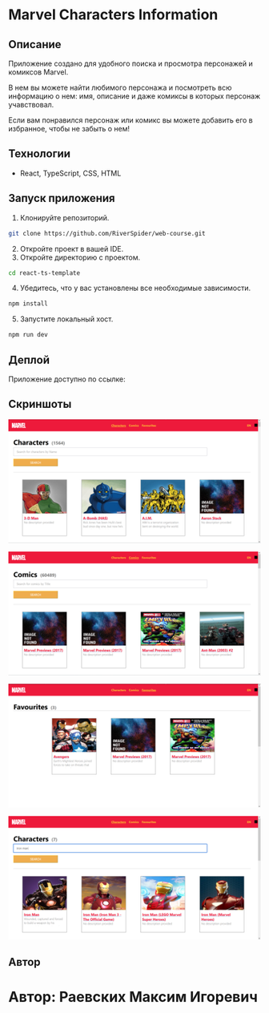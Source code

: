 # Marvel Characters Information

## Описание

Приложение создано для удобного поиска и просмотра персонажей и комиксов Marvel.

В нем вы можете найти любимого персонажа и посмотреть всю информацию о нем: имя, описание и даже комиксы в которых персонаж учавствовал.

Если вам понравился персонаж или комикс вы можете добавить его в избранное, чтобы не забыть о нем!

## Технологии

- React, TypeScript, CSS, HTML

## Запуск приложения

1. Клонируйте репозиторий.
```bash
git clone https://github.com/RiverSpider/web-course.git
```
2. Откройте проект в вашей IDE.
3. Откройте директорию с проектом.
```bash
cd react-ts-template
```
4. Убедитесь, что у вас установлены все необходимые зависимости.
```bash
npm install
```
5. Запустите локальный хост.
```bash
npm run dev
```

## Деплой

Приложение доступно по ссылке:



## Скриншоты

![Charactes](screenshots/screenshot1.png)

![Comics](screenshots/screenshot2.png)

![Favourites](screenshots/screenshot3.png)

![Search](screenshots/screenshot4.png)

## Автор

# Автор: Раевских Максим Игоревич
